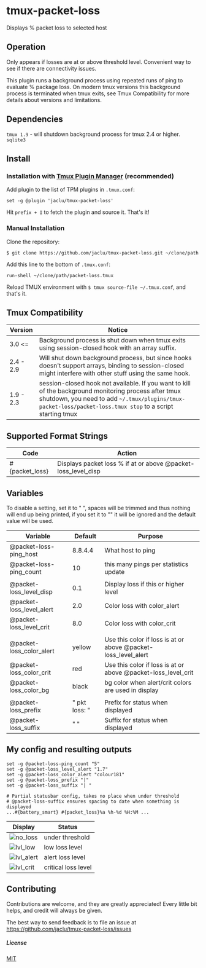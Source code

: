 # tmux-packet-loss

Displays % packet loss to selected host

## Operation

Only appears if losses are at or above threshold level. Convenient way to see if there are connectivity issues.

This plugin runs a background process using repeated runs of ping to evaluate % package loss. On modern tmux versions this background process is terminated when tmux exits, see Tmux Compatibility for more details about versions and limitations.

## Dependencies

`tmux 1.9` - will shutdown background process for tmux 2.4 or higher.<br>
`sqlite3`

## Install

### Installation with [Tmux Plugin Manager](https://github.com/tmux-plugins/tpm) (recommended)

Add plugin to the list of TPM plugins in `.tmux.conf`:

    set -g @plugin 'jaclu/tmux-packet-loss'

Hit `prefix + I` to fetch the plugin and source it. That's it!

### Manual Installation

Clone the repository:

    $ git clone https://github.com/jaclu/tmux-packet-loss.git ~/clone/path

Add this line to the bottom of `.tmux.conf`:

    run-shell ~/clone/path/packet-loss.tmux

Reload TMUX environment with `$ tmux source-file ~/.tmux.conf`, and that's it.

## Tmux Compatibility

| Version   | Notice                                                                                                                                                                                                            |
| --------- | ----------------------------------------------------------------------------------------------------------------------------------------------------------------------------------------------------------------- |
| 3.0 <=    | Background process is shut down when tmux exits using session-closed hook with an array suffix.                                                                                                                   |
| 2.4 - 2.9 | Will shut down background process, but since hooks doesn't support arrays, binding to session-closed might interfere with other stuff using the same hook.                                                        |
| 1.9 - 2.3 | session-closed hook not available. If you want to kill of the background monitoring process after tmux shutdown, you need to add `~/.tmux/plugins/tmux-packet-loss/packet-loss.tmux stop` to a script starting tmux |

## Supported Format Strings

| Code           | Action                                                        |
| -------------- | ------------------------------------------------------------- |
| #{packet_loss} | Displays packet loss % if at or above @packet-loss_level_disp |

## Variables

To disable a setting, set it to " ", spaces will be trimmed and thus nothing will end up being printed, if you set it to "" it will be ignored and the default value will be used.

| Variable                 | Default       | Purpose
| ------------------------ | ------------- | --------
| @packet-loss-ping_host   | 8.8.4.4       | What host to ping
| @packet-loss-ping_count  | 10            | this many pings per statistics update
|                          |               |
| @packet-loss_level_disp  | 0.1           | Display loss if this or higher level
| @packet-loss_level_alert | 2.0           | Color loss with color_alert
| @packet-loss_level_crit  | 8.0           | Color loss with color_crit
|                          |               |
| @packet-loss_color_alert | yellow        | Use this color if loss is at or above @packet-loss_level_alert
| @packet-loss_color_crit  | red           | Use this color if loss is at or above @packet-loss_level_crit
| @packet-loss_color_bg    | black         | bg color when alert/crit colors are used in display
|                          |               |
| @packet-loss_prefix      | " pkt loss: " | Prefix for status when displayed
| @packet-loss_suffix      | " "           | Suffix for status when displayed

## My config and resulting outputs
```
set -g @packet-loss-ping_count "5"
set -g @packet-loss_level_alert "1.7"
set -g @packet-loss_color_alert "colour181"
set -g @packet-loss_prefix "|"
set -g @packet-loss_suffix "| "

# Partial statusbar config, takes no place when under threshold
# @packet-loss-suffix ensures spacing to date when something is displayed
...#{battery_smart} #{packet_loss}%a %h-%d %H:%M ...
```
| Display | Status |
|-|-|
|![no_loss](https://user-images.githubusercontent.com/5046648/159600959-23efe878-e28c-4988-86df-b43875701f6a.png) | under threshold
|![lvl_low](https://user-images.githubusercontent.com/5046648/159604267-3345f827-3541-49f7-aec7-6f0091e59a5f.png) | low loss level
|![lvl_alert](https://user-images.githubusercontent.com/5046648/159602048-90346c8c-396a-4f0b-be26-152ef13c806f.png)| alert loss level
|![lvl_crit](https://user-images.githubusercontent.com/5046648/159601876-9f097499-3fb9-4c53-8490-759665ff555f.png)| critical loss level|

## Contributing


Contributions are welcome, and they are greatly appreciated! Every little bit helps, and credit will always be given.

The best way to send feedback is to file an issue at https://github.com/jaclu/tmux-packet-loss/issues

##### License

[MIT](LICENSE.md)
